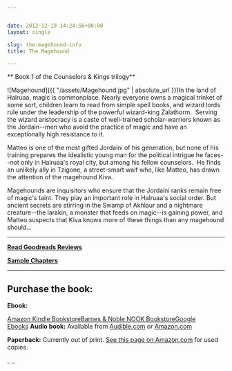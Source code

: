 ```yaml
---


date: 2012-12-19 14:24:56+00:00
layout: single

slug: the-magehound-info
title: The Magehound

---
```


** Book 1 of the Counselors & Kings trilogy**

![Magehound]({{ "/assets/Magehound.jpg" | absolute_url }})In the land of Halruaa, magic is commonplace. Nearly everyone owns a magical trinket of some sort, children learn to read from simple spell books, and wizard lords rule under the leadership of the powerful wizard-king Zalathorm.  Serving the wizard aristocracy is a caste of well-trained scholar-warriors known as the Jordain--men who avoid the practice of magic and have an exceptionally high resistance to it.

Matteo is one of the most gifted Jordaini of his generation, but none of his training prepares the idealistic young man for the political intrigue he faces--not only in Halruaa's royal city, but among his fellow counselors.  He finds an unlikely ally in Tzigone, a street-smart waif who, like Matteo, has drawn the attention of the magehound Kiva.

Magehounds are inquisitors who ensure that the Jordaini ranks remain free of magic's taint. They play an important role in Halruaa's social order. But ancient secrets are stirring in the Swamp of Akhlaur and a nightmare creature--the larakin, a monster that feeds on magic--is gaining power, and Matteo suspects that Kiva knows more of these things than any magehound should...

**************************************

**[Read Goodreads Reviews](http://www.goodreads.com/book/show/291480.The_Magehound)**

**[Sample Chapters](http://books.google.com/books?id=pZmPOEvmfgwC&pg=PP1&lpg=PP1&dq=Magehound,+Elaine+Cunningham)**

*************************************


## Purchase the book:


**Ebook:**

[Amazon Kindle Bookstore](http://www.amazon.com/The-Magehound-Counselors-Kings-ebook/dp/B005UFN4VW/ref=tmm_kin_title_0)[Barnes & Noble NOOK Bookstore](http://www.barnesandnoble.com/w/forgotten-realms-elaine-cunningham/1113913993?ean=9780786915613)[Google Ebooks](http://books.google.com/books?id=pZmPOEvmfgwC&pg=PP1&lpg=PP1&dq=Magehound,+Elaine+Cunningham) **Audio book:** Available from [Audible.com](http://www.audible.com/pd/ref=sr_1_6?asin=B00BTOJCCS&qid=1364230421&sr=1-6) or [Amazon.com](http://www.amazon.com/The-Magehound-Forgotten-Realms-Counselors/dp/B00BUHIL0S/ref=sr_1_1?ie=UTF8&qid=1364241652&sr=8-1&keywords=the+magehound+audible)

**Paperback:** Currently out of print. [See this page on Amazon.com](http://www.amazon.com/The-Magehound-Forgotten-Realms-Counselors/dp/0786915617) for used copies.

_
_ 


## 
